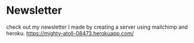 # Newsletter
check out my newsletter I made by creating a server using mailchimp and heroku.
https://mighty-atoll-08473.herokuapp.com/
